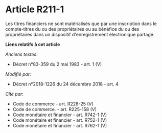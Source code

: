 # Article R211-1

Les titres financiers ne sont matérialisés que par une inscription dans le compte-titres du ou des propriétaires ou au
bénéfice du ou des propriétaires dans un dispositif d'enregistrement électronique partagé.

**Liens relatifs à cet article**

_Anciens textes_:

  - Décret n°83-359 du 2 mai 1983 - art. 1 (V)

_Modifié par_:

  - Décret n°2018-1226 du 24 décembre 2018 - art. 4

_Cité par_:

  - Code de commerce - art. R228-25 (V)
  - Code de commerce. - art. R225-158 (V)
  - Code monétaire et financier - art. R742-1 (V)
  - Code monétaire et financier - art. R752-1 (V)
  - Code monétaire et financier - art. R762-1 (V)
